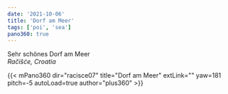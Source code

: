 ```yaml
---
date: '2021-10-06'
title: 'Dorf am Meer'
tags: ['poi', 'sea']
pano360: true
---
```


Sehr schönes Dorf am Meer  
*Račišće, Croatia*

{{< mPano360
      dir="racisce07"
      title="Dorf am Meer"
      extLink=""
      yaw=181
      pitch=-5
      autoLoad=true
      author="plus360" >}}
